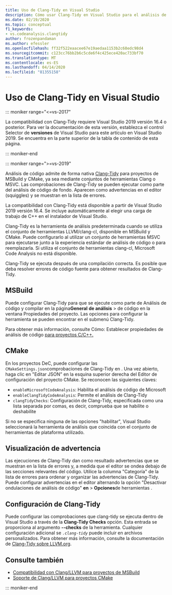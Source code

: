 ```yaml
---
title: Uso de Clang-Tidy en Visual Studio
description: Cómo usar Clang-Tidy en Visual Studio para el análisis de código de Microsoft C++.
ms.date: 02/19/2020
ms.topic: conceptual
f1_keywords:
- vs.codeanalysis.clangtidy
author: frozenpandaman
ms.author: efessler
ms.openlocfilehash: ff32f522eaacee67e19aedaa1153b2c68edc98d4
ms.sourcegitcommit: c123cc76bb2b6c5cde6f4c425ece420ac733bf70
ms.translationtype: MT
ms.contentlocale: es-ES
ms.lasthandoff: 04/14/2020
ms.locfileid: "81355158"
---
```

# <a name="using-clang-tidy-in-visual-studio"></a>Uso de Clang-Tidy en Visual Studio

::: moniker range="<=vs-2017"

La compatibilidad con Clang-Tidy requiere Visual Studio 2019 versión 16.4 o posterior. Para ver la documentación de esta versión, establezca el control Selector de **versiones** de Visual Studio para este artículo en Visual Studio 2019. Se encuentra en la parte superior de la tabla de contenido de esta página.

::: moniker-end

::: moniker range=">=vs-2019"

Análisis de código admite de forma nativa [Clang-Tidy](https://clang.llvm.org/extra/clang-tidy/) para proyectos de MSBuild y CMake, ya sea mediante conjuntos de herramientas Clang o MSVC. Las comprobaciones de Clang-Tidy se pueden ejecutar como parte del análisis de código de fondo. Aparecen como advertencias en el editor (squiggles) y se muestran en la lista de errores.

La compatibilidad con Clang-Tidy está disponible a partir de Visual Studio 2019 versión 16.4. Se incluye automáticamente al elegir una carga de trabajo de C++ en el instalador de Visual Studio.

Clang-Tidy es la herramienta de análisis predeterminada cuando se utiliza el conjunto de herramientas LLVM/clang-cl, disponible en MSBuild y CMake. Puede configurarlo al utilizar un conjunto de herramientas MSVC para ejecutarse junto a la experiencia estándar de análisis de código o para reemplazarla. Si utiliza el conjunto de herramientas clang-cl, Microsoft Code Analysis no está disponible.

Clang-Tidy se ejecuta después de una compilación correcta. Es posible que deba resolver errores de código fuente para obtener resultados de Clang-Tidy.

## <a name="msbuild"></a>MSBuild

Puede configurar Clang-Tidy para que se ejecute como parte de Análisis de código y compilar en la página**General** **de análisis** > de código en la ventana Propiedades del proyecto. Las opciones para configurar la herramienta se pueden encontrar en el submenú Clang-Tidy.

Para obtener más información, consulte Cómo: Establecer propiedades de análisis de código [para proyectos C/C++.](../code-quality/how-to-set-code-analysis-properties-for-c-cpp-projects.md)

## <a name="cmake"></a>CMake

En los proyectos DeC, puede configurar las `CMakeSettings.json`comprobaciones de Clang-Tidy en . Una vez abierto, haga clic en "Editar JSON" en la esquina superior derecha del Editor de configuración del proyecto CMake. Se reconocen las siguientes claves:

- `enableMicrosoftCodeAnalysis`: Habilita el análisis de código de Microsoft
- `enableClangTidyCodeAnalysis`: Permite el análisis de Clang-Tidy
- `clangTidyChecks`: Configuración de Clang-Tidy, especificada como una lista separada por comas, es decir, comprueba que se habilite o deshabilite

Si no se especifica ninguna de las opciones "habilitar", Visual Studio seleccionará la herramienta de análisis que coincida con el conjunto de herramientas de plataforma utilizado.

## <a name="warning-display"></a>Visualización de advertencia

Las ejecuciones de Clang-Tidy dan como resultado advertencias que se muestran en la lista de errores y, a medida que el editor se ondea debajo de las secciones relevantes del código. Utilice la columna "Categoría" de la lista de errores para ordenar y organizar las advertencias de Clang-Tidy. Puede configurar advertencias en el editor alternando la opción "Desactivar ondulaciones de análisis de código" **en** > **Opciones**de herramientas .

## <a name="clang-tidy-configuration"></a>Configuración de Clang-Tidy

Puede configurar las comprobaciones que clang-tidy se ejecuta dentro de Visual Studio a través de la **Clang-Tidy Checks** opción. Esta entrada se proporciona al argumento **--checks** de la herramienta. Cualquier configuración adicional se *`.clang-tidy`* puede incluir en archivos personalizados. Para obtener más información, consulte la documentación de [Clang-Tidy sobre LLVM.org](https://clang.llvm.org/extra/clang-tidy/).

## <a name="see-also"></a>Consulte también

- [Compatibilidad con Clang/LLVM para proyectos de MSBuild](https://devblogs.microsoft.com/cppblog/clang-llvm-support-for-msbuild-projects/)
- [Soporte de Clang/LLVM para proyectos CMake](https://devblogs.microsoft.com/cppblog/visual-studio-cmake-support-clang-llvm-cmake-3-14-vcpkg-and-performance-improvements/)

::: moniker-end
